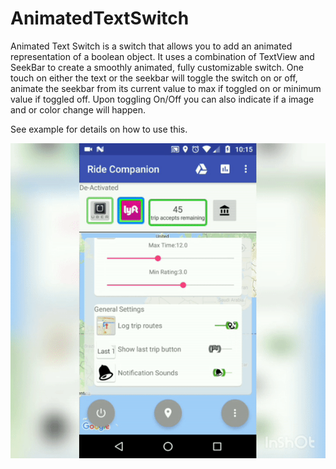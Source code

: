 # AnimatedTextSwitch
Animated Text Switch is a switch that allows you to add an animated representation of a boolean object.
It uses a combination of TextView and SeekBar to create a smoothly animated, fully customizable switch.
One touch on either the text or the seekbar will toggle the switch on or off, animate the seekbar from its current value to max if toggled on or minimum value if toggled off.
Upon toggling On/Off you can also indicate if a image and or color change will happen.  

See example for details on how to use this.


![Preview](example_animatedTextSwitch.gif)
